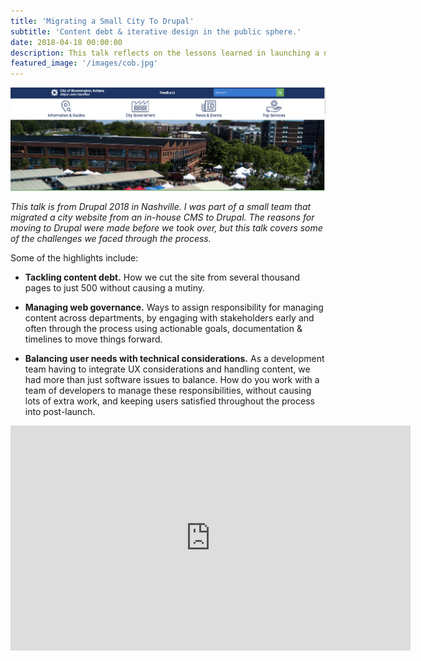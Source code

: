 ```yaml
---
title: 'Migrating a Small City To Drupal'
subtitle: 'Content debt & iterative design in the public sphere.'
date: 2018-04-18 00:00:00
description: This talk reflects on the lessons learned in launching a new website essentially from the ground up while managing your existing web presence.
featured_image: '/images/cob.jpg'
---
```


![](/images/cob.jpg)

*This talk is from Drupal 2018 in Nashville. I was part of a small team that migrated a city website from an in-house CMS to Drupal. The reasons for moving to Drupal were made before we took over, but this talk covers some of the challenges we faced through the process.*

Some of the highlights include:
- **Tackling content debt.** How we cut the site from several thousand pages to just 500 without causing a mutiny.
  
- **Managing web governance.** Ways to assign responsibility for managing content across departments, by engaging with stakeholders early and often through the process using actionable goals, documentation & timelines to move things forward.
  
- **Balancing user needs with technical considerations.** As a development team having to integrate UX considerations and handling content, we had more than just software issues to balance. How do you work with a team of developers to manage these responsibilities, without causing lots of extra work, and keeping users satisfied throughout the process into post-launch.

<iframe src="https://www.youtube.com/embed/REUJCWpFOcI" width="640" height="360" frameborder="0" allowfullscreen></iframe>

